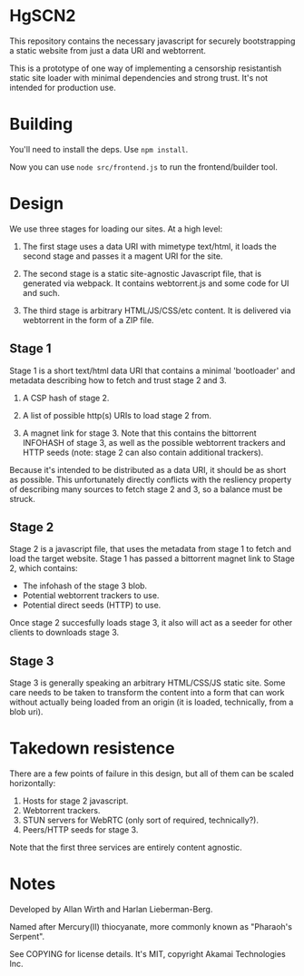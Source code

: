 # HgSCN2

This repository contains the necessary javascript for securely 
bootstrapping a static website from just a data URI and webtorrent.

This is a prototype of one way of implementing a censorship resistantish 
static site loader with minimal dependencies and strong trust. It's not 
intended for production use.

# Building

You'll need to install the deps. Use `npm install`.

Now you can use `node src/frontend.js` to run the frontend/builder tool.

# Design

We use three stages for loading our sites. At a high level:

1. The first stage uses a data URI with mimetype text/html, it loads the 
second stage and passes it a magent URI for the site.

2. The second stage is a static site-agnostic Javascript file, that is 
generated via webpack. It contains webtorrent.js and some code for UI 
and such.

3. The third stage is arbitrary HTML/JS/CSS/etc content. It is delivered 
via webtorrent in the form of a ZIP file.

## Stage 1

Stage 1 is a short text/html data URI that contains a minimal 
'bootloader' and metadata describing how to fetch and trust stage 2 and 
3.

1. A CSP hash of stage 2.

2. A list of possible http(s) URIs to load stage 2 from.

3. A magnet link for stage 3. Note that this contains the 
bittorrent INFOHASH of stage 3, as well as the possible webtorrent 
trackers and HTTP seeds (note: stage 2 can also contain additional trackers).

Because it's intended to be distributed as a data URI, it should be as 
short as possible. This unfortunately directly conflicts with the 
resliency property of describing many sources to fetch stage 2 and 3, so 
a balance must be struck.

## Stage 2

Stage 2 is a javascript file, that uses the metadata from stage 1 to 
fetch and load the target website. Stage 1 has passed a bittorrent 
magnet link to Stage 2, which contains:

* The infohash of the stage 3 blob.
* Potential webtorrent trackers to use.
* Potential direct seeds (HTTP) to use.

Once stage 2 succesfully loads stage 3, it also will act as a seeder for other clients to downloads stage 3.

## Stage 3

Stage 3 is generally speaking an arbitrary HTML/CSS/JS static site. Some care needs
to be taken to transform the content into a form that can work without actually being loaded
from an origin (it is loaded, technically, from a blob uri).

# Takedown resistence

There are a few points of failure in this design, but all of them can be scaled horizontally:

1. Hosts for stage 2 javascript.
2. Webtorrent trackers.
3. STUN servers for WebRTC (only sort of required, technically?).
4. Peers/HTTP seeds for stage 3.

Note that the first three services are entirely content agnostic.

# Notes

Developed by Allan Wirth and Harlan Lieberman-Berg.

Named after Mercury(II) thiocyanate, more commonly known as "Pharaoh's Serpent".

See COPYING for license details. It's MIT, copyright Akamai Technologies Inc.
